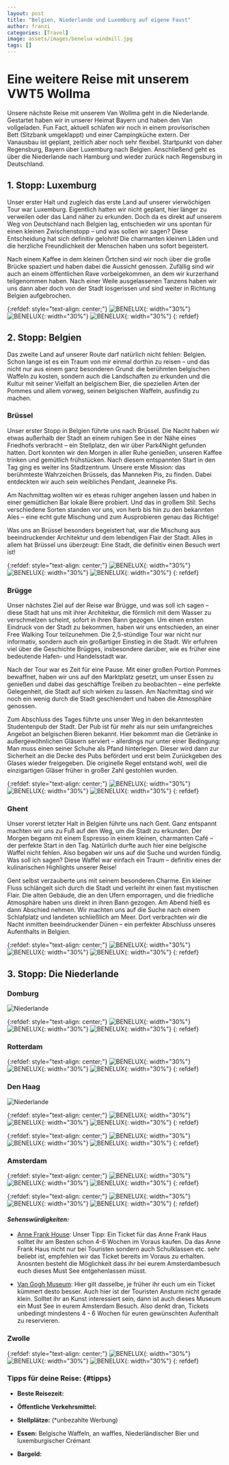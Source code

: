 ```yaml
---
layout: post
title: "Belgien, Niederlande und Luxemburg auf eigene Faust"
author: franzi
categories: [Travel]
image: assets/images/benelux-windmill.jpg
tags: []
---
```


# Eine weitere Reise mit unserem VWT5 Wollma

Unsere nächste Reise mit unserem Van Wollma geht in die Niederlande. Gestartet haben wir in unserer Heimat Bayern und haben den Van vollgeladen. Fun Fact, aktuell schlafen wir noch in einem provisorischen Bett (Sitzbank umgeklappt) und einer Campingküche extern. Der Vanausbau ist geplant, zeitlich aber noch sehr flexibel. Startpunkt von daher Regensburg, Bayern über Luxemburg nach Belgien. Anschließend geht es über die Niederlande nach Hamburg und wieder zurück nach Regensburg in Deutschland. 



## 1. Stopp: Luxemburg
Unser erster Halt und zugleich das erste Land auf unserer vierwöchigen Tour war Luxemburg. Eigentlich hatten wir nicht geplant, hier länger zu verweilen oder das Land näher zu erkunden. Doch da es direkt auf unserem Weg von Deutschland nach Belgien lag, entschieden wir uns spontan für einen kleinen Zwischenstopp – und was sollen wir sagen? Diese Entscheidung hat sich definitiv gelohnt! Die charmanten kleinen Läden und die herzliche Freundlichkeit der Menschen haben uns sofort begeistert.

Nach einem Kaffee in dem kleinen Örtchen sind wir noch über die große Brücke spaziert und haben dabei die Aussicht genossen. Zufällig sind wir auch an einem öffentlichen Rave vorbeigekommen, an dem wir kurzerhand teilgenommen haben. Nach einer Weile ausgelassenen Tanzens haben wir uns dann aber doch von der Stadt losgerissen und sind weiter in Richtung Belgien aufgebrochen.


{:refdef: style="text-align: center;"}
![BENELUX](/assets/images/Lux1.jpg){: width="30%"}
![BENELUX](/assets/images/Lux2.jpg){: width="30%"}
![BENELUX](/assets/images/Lux3.jpg){: width="30%"}
{: refdef}



## 2. Stopp: Belgien
Das zweite Land auf unserer Route darf natürlich nicht fehlen: Belgien. Schon lange ist es ein Traum von mir einmal dorthin zu reisen – und das nicht nur aus einem ganz besonderen Grund: die berühmten belgischen Waffeln zu kosten, sondern auch die Landschaften zu erkunden und die Kultur mit seiner Vielfalt an belgischem Bier, die speziellen Arten der Pommes und allem vorweg, seinen belgischen Waffeln, ausfindig zu machen.


### Brüssel
Unser erster Stopp in Belgien führte uns nach Brüssel. Die Nacht haben wir etwas außerhalb der Stadt an einem ruhigen See in der Nähe eines Friedhofs verbracht – ein Stellplatz, den wir über Park4Night gefunden hatten. Dort konnten wir den Morgen in aller Ruhe genießen, unseren Kaffee trinken und gemütlich frühstücken. Nach diesem entspannten Start in den Tag ging es weiter ins Stadtzentrum. Unsere erste Mission: das berühmteste Wahrzeichen Brüssels, das Manneken Pis, zu finden. Dabei entdeckten wir auch sein weibliches Pendant, Jeanneke Pis. 

Am Nachmittag wollten wir es etwas ruhiger angehen lassen und haben in einer gemütlichen Bar lokale Biere probiert. Und das in großem Stil: Sechs verschiedene Sorten standen vor uns, von herb bis hin zu den bekannten Ales – eine echt gute Mischung und zum Ausprobieren genau das Richtige! 

Was uns an Brüssel besonders begeistert hat, war die Mischung aus beeindruckender Architektur und dem lebendigen Flair der Stadt. Alles in allem hat Brüssel uns überzeugt: Eine Stadt, die definitiv einen Besuch wert ist!

{:refdef: style="text-align: center;"}
![BENELUX](/assets/images/Brüssel2.jpg){: width="30%"}
![BENELUX](/assets/images/Brüssel3.JPG){: width="30%"}
![BENELUX](/assets/images/Brüssel4.jpg){: width="30%"}
{: refdef}


### Brügge
Unser nächstes Ziel auf der Reise war Brügge, und was soll ich sagen – diese Stadt hat uns mit ihrer Architektur, die förmlich mit dem Wasser zu verschmelzen scheint, sofort in ihren Bann gezogen. Um einen ersten Eindruck von der Stadt zu bekommen, haben wir uns entschieden, an einer Free Walking Tour teilzunehmen. Die 2,5-stündige Tour war nicht nur informativ, sondern auch ein großartiger Einstieg in die Stadt. Wir erfuhren viel über die Geschichte Brügges, insbesondere darüber, wie es früher eine bedeutende Hafen- und Handelsstadt war.

Nach der Tour war es Zeit für eine Pause. Mit einer großen Portion Pommes bewaffnet, haben wir uns auf den Marktplatz gesetzt, um unser Essen zu genießen und dabei das geschäftige Treiben zu beobachten – eine perfekte Gelegenheit, die Stadt auf sich wirken zu lassen. Am Nachmittag sind wir noch ein wenig durch die Stadt geschlendert und haben die Atmosphäre genossen. 

Zum Abschluss des Tages führte uns unser Weg in den bekanntesten Studentenpub der Stadt. Der Pub ist für mehr als nur sein umfangreiches Angebot an belgischen Bieren bekannt. Hier bekommt man die Getränke in außergewöhnlichen Gläsern serviert – allerdings nur unter einer Bedingung: Man muss einen seiner Schuhe als Pfand hinterlegen. Dieser wird dann zur Sicherheit an die Decke des Pubs befördert und erst beim Zurückgeben des Glases wieder freigegeben. Die originelle Regel entstand wohl, weil die einzigartigen Gläser früher in großer Zahl gestohlen wurden.

{:refdef: style="text-align: center;"}
![BENELUX](/assets/images/Brügge1.jpg){: width="30%"}
![BENELUX](/assets/images/Brügge2.jpg){: width="30%"}
![BENELUX](/assets/images/Brügge3.jpg){: width="30%"}
{: refdef}


### Ghent

Unser vorerst letzter Halt in Belgien führte uns nach Gent. Ganz entspannt machten wir uns zu Fuß auf den Weg, um die Stadt zu erkunden. Der Morgen begann mit einem Espresso in einem kleinen, charmanten Café – der perfekte Start in den Tag. Natürlich durfte auch hier eine belgische Waffel nicht fehlen. Also begaben wir uns auf die Suche und wurden fündig. Was soll ich sagen? Diese Waffel war einfach ein Traum – definitiv eines der kulinarischen Highlights unserer Reise!

Gent selbst verzauberte uns mit seinem besonderen Charme. Ein kleiner Fluss schlängelt sich durch die Stadt und verleiht ihr einen fast mystischen Flair. Die alten Gebäude, die an den Ufern emporragen, und die friedliche Atmosphäre haben uns direkt in ihren Bann gezogen. Am Abend hieß es dann Abschied nehmen. Wir machten uns auf die Suche nach einem Schlafplatz und landeten schließlich am Meer. Dort verbrachten wir die Nacht inmitten beeindruckender Dünen – ein perfekter Abschluss unseres Aufenthalts in Belgien.

{:refdef: style="text-align: center;"}
![BENELUX](/assets/images/Ghent1.jpg){: width="30%"}
![BENELUX](/assets/images/Ghent2.jpg){: width="30%"}
![BENELUX](/assets/images/Ghent3.jpg){: width="30%"}
{: refdef}


## 3. Stopp: Die Niederlande

### Domburg

![Niederlande](/assets/images/Domburg1.jpg)

{:refdef: style="text-align: center;"}
![BENELUX](/assets/images/Domburg2.jpg){: width="30%"}
![BENELUX](/assets/images/Domburg3.jpg){: width="30%"}
![BENELUX](/assets/images/Domburg4.jpg){: width="30%"}
{: refdef}



### Rotterdam
{:refdef: style="text-align: center;"}
![BENELUX](/assets/images/Rotterdam1.jpg){: width="30%"}
![BENELUX](/assets/images/Rotterdam2.jpg){: width="30%"}
![BENELUX](/assets/images/Rotterdam3.jpg){: width="30%"}
{: refdef}



### Den Haag

![Niederlande](/assets/images/Haag1.jpg)


{:refdef: style="text-align: center;"}
![BENELUX](/assets/images/Haag2.jpg){: width="30%"}
![BENELUX](/assets/images/Haag3.jpg){: width="30%"}
![BENELUX](/assets/images/Haag4.jpg){: width="30%"}
{: refdef}


{:refdef: style="text-align: center;"}
![BENELUX](/assets/images/Haag5.jpg){: width="30%"}
![BENELUX](/assets/images/Haag6.jpg){: width="30%"}
![BENELUX](/assets/images/Haag7.jpg){: width="30%"}
{: refdef}



### Amsterdam

{:refdef: style="text-align: center;"}
![BENELUX](/assets/images/Amsti1.jpg){: width="30%"}
![BENELUX](/assets/images/Amsti2.jpg){: width="30%"}
![BENELUX](/assets/images/Amsti3.jpg){: width="30%"}
{: refdef}

{:refdef: style="text-align: center;"}
![BENELUX](/assets/images/Amsti4.jpg){: width="30%"}
![BENELUX](/assets/images/Amsti5.jpg){: width="30%"}
![BENELUX](/assets/images/Amsti6.jpg){: width="30%"}
{: refdef}

#### *Sehenswürdigkeiten:*

* <a href="https://www.annefrank.org/de/">Anne Frank House</a>: Unser Tipp: Ein Ticket für das Anne Frank Haus solltet ihr am Besten schon 4-6 Wochen im Voraus kaufen. Da das Anne Frank Haus nicht nur bei Touristen sondern auch Schulklassen etc. sehr beliebt ist, empfehlen wir das Ticket bereits im Voraus zu erhalten. Anosnten besteht die Möglichkeit dass ihr bei eurem Amsterdambesuch euch dieses Must See entgehenlassen müsst. 

* <a href="https://www.vangoghmuseum.nl/de/planen-sie-ihren-besuch">Van Gogh Museum</a>: Hier gilt dasselbe, je früher ihr euch um ein Ticket kümmert desto besser. Auch hier ist der Touristen Ansturm nicht gerade klein. Solltet ihr an Kunst interessiert sein, dann ist auch dieses Museum ein Must See in eurem Amsterdam Besuch. Also denkt dran, Tickets unbedingt mindestens 4 - 6 Wochen für euren gewünschten Aufenthalt zu reservieren. 



### Zwolle

{:refdef: style="text-align: center;"}
![BENELUX](/assets/images/Zwolle4.jpg){: width="30%"}
![BENELUX](/assets/images/Zwolle2.jpg){: width="30%"}
![BENELUX](/assets/images/Zwolle3.jpg){: width="30%"}
{: refdef}



 
 
### Tipps für deine Reise: {#tipps}

* **Beste Reisezeit:** 

* **Öffentliche Verkehrsmittel:** 

* **Stellplätze:** (*unbezahlte Werbung)

* **Essen:** Belgische Waffeln, an waffles, Niederländischer Bier und luxemburgischer Crémant

* **Bargeld:** 